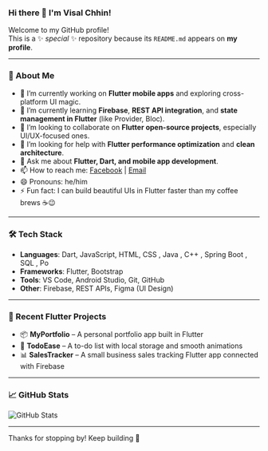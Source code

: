 ### Hi there 👋 I'm Visal Chhin!

Welcome to my GitHub profile!  
This is a ✨ _special_ ✨ repository because its `README.md` appears on **my profile**.

---

### 🚀 About Me

- 🔭 I’m currently working on **Flutter mobile apps** and exploring cross-platform UI magic.
- 🌱 I’m currently learning **Firebase**, **REST API integration**, and **state management in Flutter** (like Provider, Bloc).
- 👯 I’m looking to collaborate on **Flutter open-source projects**, especially UI/UX-focused ones.
- 🤔 I’m looking for help with **Flutter performance optimization** and **clean architecture**.
- 💬 Ask me about **Flutter, Dart, and mobile app development**.
- 📫 How to reach me: [Facebook](https://www.facebook.com/share/18svtJvLzg/) | [Email](mailto:visalchhin@email.com)
- 😄 Pronouns: he/him
- ⚡ Fun fact: I can build beautiful UIs in Flutter faster than my coffee brews ☕😉

---

### 🛠️ Tech Stack

- **Languages**: Dart, JavaScript, HTML, CSS , Java , C++ , Spring Boot , SQL , Po
- **Frameworks**: Flutter, Bootstrap
- **Tools**: VS Code, Android Studio, Git, GitHub
- **Other**: Firebase, REST APIs, Figma (UI Design)

---

### 📱 Recent Flutter Projects

- 📦 **MyPortfolio** – A personal portfolio app built in Flutter  
- 📝 **TodoEase** – A to-do list with local storage and smooth animations  
- 📊 **SalesTracker** – A small business sales tracking Flutter app connected with Firebase  

---

### 📈 GitHub Stats

![GitHub Stats](https://github.com/visal-chhin)

---

Thanks for stopping by! Keep building 🚀
